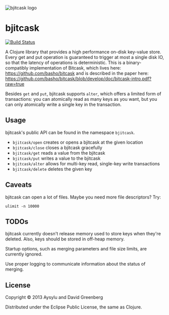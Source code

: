 ![bjitcask logo](https://raw.github.com/DnAGreenberg/bjitcask/master/doc/bjitcask_logo.png "bjitcask")
# bjitcask

[![Build Status](https://travis-ci.org/DnAGreenberg/bjitcask.png?branch=master)](https://travis-ci.org/DnAGreenberg/bjitcask)

A Clojure library that provides a high performance on-disk key-value store. Every get and put operation is guaranteed to trigger at most a single disk IO, so that the latency of operations is deterministic. This is a binary-compatibly implementation of Bitcask, which lives here: https://github.com/basho/bitcask and is described in the paper here: https://github.com/basho/bitcask/blob/develop/doc/bitcask-intro.pdf?raw=true

Besides `get` and `put`, bjitcask supports `alter`, which offers a limited form of transactions: you can atomically read as many keys as you want, but you can only atomically write a single key in the transaction.

## Usage

bjitcask's public API can be found in the namespace `bjitcask`.

- `bjitcask/open` creates or opens a bjitcask at the given location
- `bjitcask/close` closes a bjitcask gracefully
- `bjitcask/get` reads a value from the bjitcask
- `bjitcask/put` writes a value to the bjitcask
- `bjitcask/alter` allows for multi-key read, single-key write transactions
- `bjitcask/delete` deletes the given key

## Caveats

bjitcask can open a lot of files. Maybe you need more file descriptors? Try:

```
ulimit -n 10000
```

## TODOs

bjitcask currently doesn't release memory used to store keys when they're deleted. Also, keys should be stored in off-heap memory.

Startup options, such as merging parameters and file size limits, are currently ignored.

Use proper logging to communicate information about the status of merging.

## License

Copyright © 2013 Aysylu and David Greenberg

Distributed under the Eclipse Public License, the same as Clojure.
